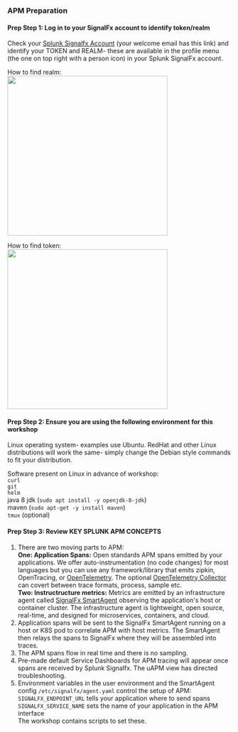 ### APM Preparation

#### Prep Step 1: Log in to your SignalFx account to identify token/realm  

Check your [Splunk Signalfx Account](https://login.signalfx.com) (your welcome email has this link) and identify your TOKEN and REALM- these are available in the profile menu (the one on top right with a person icon) in your Splunk SignalFx account.

How to find realm:  
<img src="../../assets/org.png" width="360" />  

How to find token:  
<img src="../../assets/token.png" width="360" />  


#### Prep Step 2: Ensure you are using the following environment for this workshop  

Linux operating system- examples use Ubuntu. RedHat and other Linux distributions will work the same- simply change the Debian style commands to fit your distribution.

Software present on Linux in advance of workshop:  
`curl`  
`git`  
`helm`  
java 8 jdk (`sudo apt install -y openjdk-8-jdk`)  
maven (`sudo apt-get -y install maven`)  
`tmux` (optional)  

#### Prep Step 3: Review KEY SPLUNK APM CONCEPTS
1. There are two moving parts to APM:    
   **One: Application Spans:** Open standards APM spans emitted by your applications. We offer auto-instrumentation (no code changes) for most languages but you can use any framework/library that emits zipkin, OpenTracing, or [OpenTelemetry](https://opentelemtry.io). The optional [OpenTelemetry Collector](https://github.com/open-telemetry/opentelemetry-collector) can covert between trace formats, process, sample etc.  
   **Two: Instructructure metrics:** Metrics are emitted by an infrastructure agent called [SignalFx SmartAgent](https://docs.signalfx.com/en/latest/integrations/agent/agent-install-methods.html) observing the application's host or container cluster. The infrastructure agent is lightweight, open source, real-time, and designed for microservices, containers, and cloud.   
2. Application spans will be sent to the SignalFx SmartAgent running on a host or K8S pod to correlate APM with host metrics. The SmartAgent then relays the spans to SignalFx where they will be assembled into traces.   
3. The APM spans flow in real time and there is no sampling.  
4. Pre-made default Service Dashboards for APM tracing will appear once spans are received by Splunk Signalfx. The uAPM view has directed troubleshooting. 
5. Environment variables in the user environment and the SmartAgent config `/etc/signalfx/agent.yaml` control the setup of APM:      
`SIGNALFX_ENDPOINT_URL` tells your application where to send spans  
`SIGNALFX_SERVICE_NAME` sets the name of your application in the APM interface  
The workshop contains scripts to set these.
